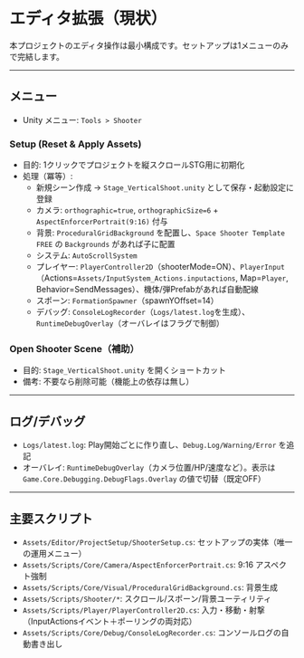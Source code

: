 # エディタ拡張（現状）

本プロジェクトのエディタ操作は最小構成です。セットアップは1メニューのみで完結します。

---

## メニュー
- Unity メニュー: `Tools > Shooter`

### Setup (Reset & Apply Assets)
- 目的: 1クリックでプロジェクトを縦スクロールSTG用に初期化
- 処理（冪等）:
  - 新規シーン作成 → `Stage_VerticalShoot.unity` として保存・起動設定に登録
  - カメラ: `orthographic=true`, `orthographicSize=6` + `AspectEnforcerPortrait(9:16)` 付与
  - 背景: `ProceduralGridBackground` を配置し、`Space Shooter Template FREE` の `Backgrounds` があれば子に配置
  - システム: `AutoScrollSystem`
  - プレイヤー: `PlayerController2D`（shooterMode=ON）、`PlayerInput`（Actions=`Assets/InputSystem_Actions.inputactions`, Map=`Player`, Behavior=SendMessages）、機体/弾Prefabがあれば自動配線
  - スポーン: `FormationSpawner`（spawnYOffset=14）
  - デバッグ: `ConsoleLogRecorder`（`Logs/latest.log`を生成）、`RuntimeDebugOverlay`（オーバレイはフラグで制御）

### Open Shooter Scene（補助）
- 目的: `Stage_VerticalShoot.unity` を開くショートカット
- 備考: 不要なら削除可能（機能上の依存は無し）

---

## ログ/デバッグ
- `Logs/latest.log`: Play開始ごとに作り直し、`Debug.Log/Warning/Error` を追記
- オーバレイ: `RuntimeDebugOverlay`（カメラ位置/HP/速度など）。表示は `Game.Core.Debugging.DebugFlags.Overlay` の値で切替（既定OFF）

---

## 主要スクリプト
- `Assets/Editor/ProjectSetup/ShooterSetup.cs`: セットアップの実体（唯一の運用メニュー）
- `Assets/Scripts/Core/Camera/AspectEnforcerPortrait.cs`: 9:16 アスペクト強制
- `Assets/Scripts/Core/Visual/ProceduralGridBackground.cs`: 背景生成
- `Assets/Scripts/Shooter/*`: スクロール/スポーン/背景ユーティリティ
- `Assets/Scripts/Player/PlayerController2D.cs`: 入力・移動・射撃（InputActionsイベント＋ポーリングの両対応）
- `Assets/Scripts/Core/Debug/ConsoleLogRecorder.cs`: コンソールログの自動書き出し

